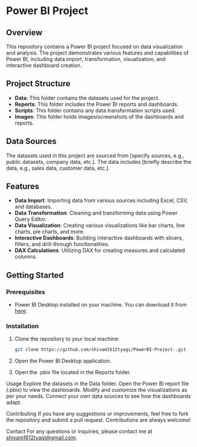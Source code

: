 # Power BI Project

## Overview

This repository contains a Power BI project focused on data visualization and analysis. The project demonstrates various features and capabilities of Power BI, including data import, transformation, visualization, and interactive dashboard creation.

## Project Structure

- **Data**: This folder contains the datasets used for the project.
- **Reports**: This folder includes the Power BI reports and dashboards.
- **Scripts**: This folder contains any data transformation scripts used.
- **Images**: This folder holds images/screenshots of the dashboards and reports.

## Data Sources

The datasets used in this project are sourced from [specify sources, e.g., public datasets, company data, etc.]. The data includes [briefly describe the data, e.g., sales data, customer data, etc.].

## Features

- **Data Import**: Importing data from various sources including Excel, CSV, and databases.
- **Data Transformation**: Cleaning and transforming data using Power Query Editor.
- **Data Visualization**: Creating various visualizations like bar charts, line charts, pie charts, and more.
- **Interactive Dashboards**: Building interactive dashboards with slicers, filters, and drill-through functionalities.
- **DAX Calculations**: Utilizing DAX for creating measures and calculated columns.

## Getting Started

### Prerequisites

- Power BI Desktop installed on your machine. You can download it from [here](https://powerbi.microsoft.com/desktop/).

### Installation

1. Clone the repository to your local machine:

   ```bash
   git clone https://github.com/shivam1612tyagi/PowerBI-Project-.git
2. Open the Power BI Desktop application.

3. Open the .pbix file located in the Reports folder.

Usage
Explore the datasets in the Data folder.
Open the Power BI report file (.pbix) to view the dashboards.
Modify and customize the visualizations as per your needs.
Connect your own data sources to see how the dashboards adapt.

Contributing
If you have any suggestions or improvements, feel free to fork the repository and submit a pull request. Contributions are always welcome!

Contact
For any questions or inquiries, please contact me at shivam1612tyagi@gmail.com.

